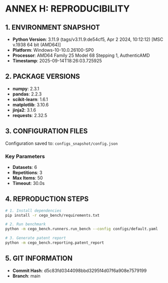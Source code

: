 # ANNEX H: REPRODUCIBILITY

## 1. ENVIRONMENT SNAPSHOT

- **Python Version**: 3.11.9 (tags/v3.11.9:de54cf5, Apr  2 2024, 10:12:12) [MSC v.1938 64 bit (AMD64)]
- **Platform**: Windows-10-10.0.26100-SP0
- **Processor**: AMD64 Family 25 Model 68 Stepping 1, AuthenticAMD
- **Timestamp**: 2025-09-14T18:26:03.725925

## 2. PACKAGE VERSIONS

- **numpy**: 2.3.1
- **pandas**: 2.2.3
- **scikit-learn**: 1.6.1
- **matplotlib**: 3.10.6
- **jinja2**: 3.1.6
- **requests**: 2.32.5

## 3. CONFIGURATION FILES

Configuration saved to: `configs_snapshot/config.json`

### Key Parameters
- **Datasets**: 6
- **Repetitions**: 3
- **Max Items**: 50
- **Timeout**: 30.0s

## 4. REPRODUCTION STEPS

```bash
# 1. Install dependencies
pip install -r cego_bench/requirements.txt

# 2. Run benchmark
python -m cego_bench.runners.run_bench --config configs/default.yaml

# 3. Generate patent report
python -m cego_bench.reporting.patent_report
```

## 5. GIT INFORMATION

- **Commit Hash**: d5c83fd0344098bbd3295f4d07f6a908e7579199
- **Branch**: main
